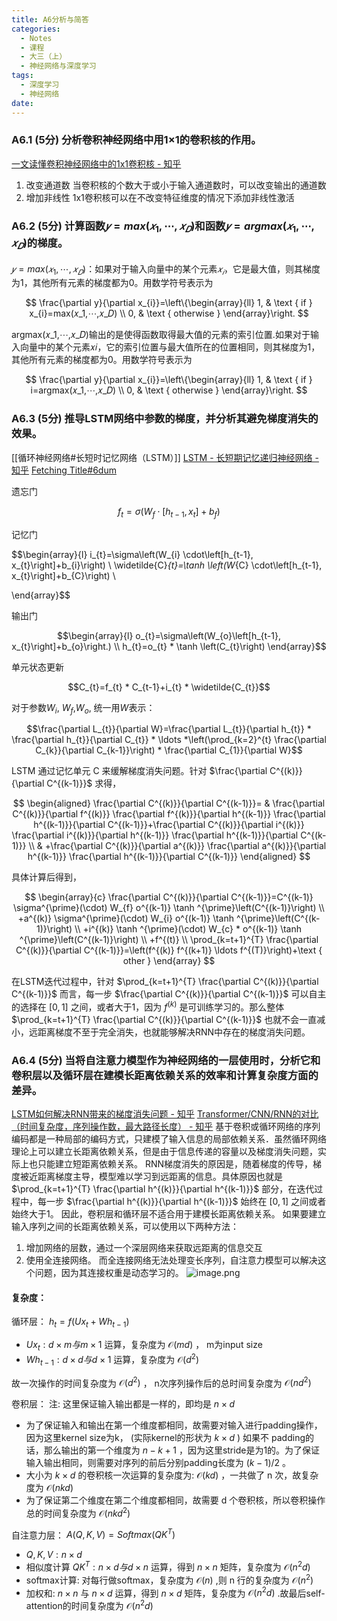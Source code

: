 ```yaml
---
title: A6分析与简答
categories:
  - Notes
  - 课程
  - 大三（上）
  - 神经网络与深度学习
tags:
  - 深度学习
  - 神经网络
date:
---
```

### A6.1 (5分) 分析卷积神经网络中用1×1的卷积核的作用。
[一文读懂卷积神经网络中的1x1卷积核 - 知乎](https://zhuanlan.zhihu.com/p/40050371)

1. 改变通道数
	当卷积核的个数大于或小于输入通道数时，可以改变输出的通道数
2. 增加非线性 
	1x1卷积核可以在不改变特征维度的情况下添加非线性激活
### A6.2 (5分) 计算函数$𝑦 = max(𝑥_1,⋯,𝑥_𝐷)$和函数$𝑦 = argmax(𝑥_1,⋯,𝑥_𝐷)$的梯度。
$𝑦 = max(𝑥_1,⋯,𝑥_𝐷)$：如果对于输入向量中的某个元素$𝑥_𝑖$，它是最大值，则其梯度为1，其他所有元素的梯度都为0。用数学符号表示为

$$
\frac{\partial y}{\partial x_{i}}=\left\{\begin{array}{ll}
1, & \text { if } x_{i}=max(𝑥_1,⋯,𝑥_𝐷) \\
0, & \text { otherwise }
\end{array}\right.
$$

argmax(𝑥_1,⋯,𝑥_𝐷)输出的是使得函数取得最大值的元素的索引位置.如果对于输入向量中的某个元素𝑥𝑖，它的索引位置与最大值所在的位置相同，则其梯度为1，其他所有元素的梯度都为0。用数学符号表示为

$$
\frac{\partial y}{\partial x_{i}}=\left\{\begin{array}{ll}
1, & \text { if } i=argmax(𝑥_1,⋯,𝑥_𝐷) \\
0, & \text { otherwise }
\end{array}\right.
$$

### A6.3 (5分) 推导LSTM网络中参数的梯度，并分析其避免梯度消失的效果。
[[循环神经网络#长短时记忆网络（LSTM）]]
[LSTM - 长短期记忆递归神经网络 - 知乎](https://zhuanlan.zhihu.com/p/123857569)
[Fetching Title#6dum](https://zhuanlan.zhihu.com/p/136223550)

遗忘门

$$f_{t}=\sigma\left(W_{f} \cdot\left[h_{t-1}, x_{t}\right]+b_{f}\right)$$

记忆门

$$\begin{array}{l}
i_{t}=\sigma\left(W_{i} \cdot\left[h_{t-1}, x_{t}\right]+b_{i}\right) \\
\widetilde{C}_{t}=\tanh \left(W_{C} \cdot\left[h_{t-1}, x_{t}\right]+b_{C}\right) \\

\end{array}$$

输出门

$$\begin{array}{l}
o_{t}=\sigma\left(W_{o}\left[h_{t-1}, x_{t}\right]+b_{o}\right.) \\
h_{t}=o_{t} * \tanh \left(C_{t}\right)
\end{array}$$

单元状态更新

$$C_{t}=f_{t} * C_{t-1}+i_{t} * \widetilde{C_{t}}$$

对于参数$W_i$, $W_f$,$W_o$, 统一用$W$表示：

$$\frac{\partial L_{t}}{\partial W}=\frac{\partial L_{t}}{\partial h_{t}} * \frac{\partial h_{t}}{\partial C_{t}} * \ldots *\left(\prod_{k=2}^{t} \frac{\partial C_{k}}{\partial C_{k-1}}\right) * \frac{\partial C_{1}}{\partial W}$$



LSTM 通过记忆单元 C 来缓解梯度消失问题。针对 $\frac{\partial C^{(k)}}{\partial C^{(k-1)}}$ 求得，

$$
\begin{aligned}
\frac{\partial C^{(k)}}{\partial C^{(k-1)}}= & \frac{\partial C^{(k)}}{\partial f^{(k)}} \frac{\partial f^{(k)}}{\partial h^{(k-1)}} \frac{\partial h^{(k-1)}}{\partial C^{(k-1)}}+\frac{\partial C^{(k)}}{\partial i^{(k)}} \frac{\partial i^{(k)}}{\partial h^{(k-1)}} \frac{\partial h^{(k-1)}}{\partial C^{(k-1)}} \\
& +\frac{\partial C^{(k)}}{\partial a^{(k)}} \frac{\partial a^{(k)}}{\partial h^{(k-1)}} \frac{\partial h^{(k-1)}}{\partial C^{(k-1)}}
\end{aligned}
$$


具体计算后得到，

$$
\begin{array}{c}
\frac{\partial C^{(k)}}{\partial C^{(k-1)}}=C^{(k-1)} \sigma^{\prime}(\cdot) W_{f} o^{(k-1)} \tanh ^{\prime}\left(C^{(k-1)}\right) \\
+a^{(k)} \sigma^{\prime}(\cdot) W_{i} o^{(k-1)} \tanh ^{\prime}\left(C^{(k-1)}\right) \\
+i^{(k)} \tanh ^{\prime}(\cdot) W_{c} * o^{(k-1)} \tanh ^{\prime}\left(C^{(k-1)}\right) \\
+f^{(t)} \\
\prod_{k=t+1}^{T} \frac{\partial C^{(k)}}{\partial C^{(k-1)}}=\left(f^{(k)} f^{(k+1)} \ldots f^{(T)}\right)+\text { other }
\end{array}
$$


在LSTM迭代过程中，针对  $\prod_{k=t+1}^{T} \frac{\partial C^{(k)}}{\partial C^{(k-1)}}$  而言，每一步  $\frac{\partial C^{(k)}}{\partial C^{(k-1)}}$  可以自主的选择在  $[0,1]$  之间，或者大于1，因为  $f^{(k)}$  是可训练学习的。那么整体  $\prod_{k=t+1}^{T} \frac{\partial C^{(k)}}{\partial C^{(k-1)}}$  也就不会一直减小，远距离梯度不至于完全消失，也就能够解决RNN中存在的梯度消失问题。
### A6.4 (5分) 当将自注意力模型作为神经网络的一层使用时，分析它和卷积层以及循环层在建模长距离依赖关系的效率和计算复杂度方面的差异。
[LSTM如何解决RNN带来的梯度消失问题 - 知乎](https://zhuanlan.zhihu.com/p/136223550)
[Transformer/CNN/RNN的对比（时间复杂度，序列操作数，最大路径长度） - 知乎](https://zhuanlan.zhihu.com/p/264749298)
基于卷积或循环网络的序列编码都是一种局部的编码方式，只建模了输入信息的局部依赖关系．虽然循环网络理论上可以建立长距离依赖关系，但是由于信息传递的容量以及梯度消失问题，实际上也只能建立短距离依赖关系。
RNN梯度消失的原因是，随着梯度的传导，梯度被近距离梯度主导，模型难以学习到远距离的信息。具体原因也就是  $\prod_{k=t+1}^{T} \frac{\partial h^{(k)}}{\partial h^{(k-1)}}$  部分，在迭代过程中，每一步  $\frac{\partial h^{(k)}}{\partial h^{(k-1)}}$  始终在  $[0,1]$  之间或者始终大于1。
因此，卷积层和循环层不适合用于建模长距离依赖关系。
如果要建立输入序列之间的长距离依赖关系，可以使用以下两种方法：
1. 增加网络的层数，通过一个深层网络来获取远距离的信息交互
2. 使用全连接网络。
而全连接网络无法处理变长序列，自注意力模型可以解决这个问题，因为其连接权重是动态学习的。
![image.png](https://cdn.jsdelivr.net/gh/zhengyangWang1/image@main/img/20231211190703.png)

#### 复杂度：
循环层：
$h_{t}=f\left(U x_{t}+W h_{t-1}\right)$

-  $U x_{t}: d \times m  与  m \times 1$  运算，复杂度为  $\mathcal{O}(m d)$ ， m为input size
-  $W h_{t-1}: d \times d  与  d \times 1$  运算，复杂度为  $\mathcal{O}\left(d^{2}\right)$

故一次操作的时间复杂度为  $\mathcal{O}\left(d^{2}\right)$ ， n次序列操作后的总时间复杂度为  $\mathcal{O}\left(n d^{2}\right)$ 

卷积层：
注: 这里保证输入输出都是一样的，即均是  $n \times d$ 
- 为了保证输入和输出在第一个维度都相同，故需要对输入进行padding操作，因为这里kernel size为k， (实际kernel的形状为  $k \times d$  ) 如果不 padding的话，那么输出的第一个维度为 $n-k+1$ ，因为这里stride是为1的。为了保证输入输出相同，则需要对序列的前后分别padding长度为 $(k-1) / 2$  。
- 大小为 $k \times d$ 的卷积核一次运算的复杂度为: $\mathcal{O}(k d)$  ，一共做了 n 次，故复杂度为  $\mathcal{O}(n k d)$ 
- 为了保证第二个维度在第二个维度都相同，故需要 d 个卷积核，所以卷积操作总的时间复杂度为  $\mathcal{O}\left(n k d^{2}\right)$ 

自注意力层：
$A(Q, K, V)={Softmax}\left(Q K^{T}\right)$
-  $Q, K, V: n \times d$ 
- 相似度计算  $Q K^{T}: n \times d  与  d \times n$ 运算，得到 $n \times n$ 矩阵，复杂度为 $\mathcal{O}\left(n^{2} d\right)$ 
- softmax计算: 对每行做softmax，复杂度为 $\mathcal{O}(n)$ ,则 $\mathrm{n}$ 行的复杂度为  $\mathcal{O}\left(n^{2}\right)$ 
- 加权和: $n \times n$ 与 $n \times d$ 运算，得到 $n \times d$ 矩阵，复杂度为 $\mathcal{O}\left(n^{2} d\right)$ .故最后self-attention的时间复杂度为 $\mathcal{O}\left(n^{2} d\right)$ 
